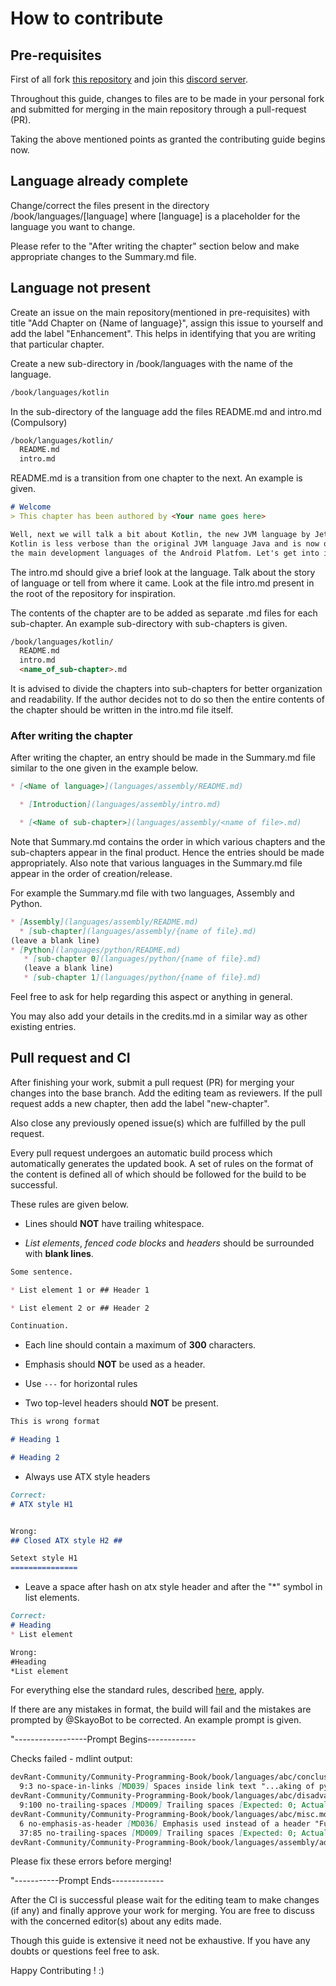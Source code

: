 # How to contribute

## Pre-requisites

First of all fork [this repository](https://github.com/devRant-Community/Community-Programming-Book/)
and join this [discord server](https://discord.gg/TDut3Fq).

Throughout this guide, changes to files are to be made in your personal fork
and submitted for merging in the main repository through a pull-request (PR).

Taking the above mentioned points as granted the contributing guide begins now.

## Language already complete

Change/correct the files present in the directory /book/languages/[language]
where [language] is a placeholder for the language you want to change.

Please refer to the "After writing the chapter" section below and make
appropriate changes to the Summary.md file.

## Language not present

Create an issue on the main repository(mentioned in pre-requisites) with title
"Add Chapter on {Name of language}", assign this issue to yourself and add the
label "Enhancement". This helps in identifying that you are writing that
particular chapter.

Create a new sub-directory in /book/languages with the name of the language.

``` md
/book/languages/kotlin
```

In the sub-directory of the language add the files README.md and intro.md (Compulsory)

``` md
/book/languages/kotlin/
  README.md
  intro.md
```

README.md is a transition from one chapter to the next. An example is given.

``` md
# Welcome
> This chapter has been authored by <Your name goes here>

Well, next we will talk a bit about Kotlin, the new JVM language by Jetbrains.
Kotlin is less verbose than the original JVM language Java and is now one of
the main development languages of the Android Platfom. Let's get into it.
```

The intro.md should give a brief look at the language. Talk about the story of
language or tell from where it came. Look at the file intro.md present in the
root of the repository for inspiration.

The contents of the chapter are to be added as separate .md files for
each sub-chapter. An example sub-directory with sub-chapters is given.

``` md
/book/languages/kotlin/
  README.md
  intro.md
  <name_of_sub-chapter>.md
```

It is advised to divide the chapters into sub-chapters for better organization and
readability. If the author decides not to do so then the entire
contents of the chapter should be written in the intro.md file itself.

### After writing the chapter

After writing the chapter, an entry should be made in the Summary.md file similar
to the one given in the example below.

```md
* [<Name of language>](languages/assembly/README.md)

  * [Introduction](languages/assembly/intro.md)

  * [<Name of sub-chapter>](languages/assembly/<name of file>.md)
```

Note that Summary.md contains the order in which various chapters and the
sub-chapters appear in the final product. Hence the entries should be made
appropriately. Also note that various languages in the Summary.md file appear
in the order of creation/release.

For example the Summary.md file with two languages, Assembly and Python.

```md
* [Assembly](languages/assembly/README.md)
  * [sub-chapter](languages/assembly/{name of file}.md)
(leave a blank line)
* [Python](languages/python/README.md)
   * [sub-chapter 0](languages/python/{name of file}.md)
   (leave a blank line)
   * [sub-chapter 1](languages/python/{name of file}.md)

```

Feel free to ask for help regarding this aspect or anything in general.

You may also add your details in the credits.md in a similar way as other existing entries.

## Pull request and CI

After finishing your work, submit a pull request (PR) for merging your changes
into the base branch. Add  the editing team as reviewers. If the pull request
adds a new chapter, then add the label "new-chapter".

Also close any previously opened issue(s) which are fulfilled by the
pull request.

Every pull request undergoes an automatic build process which automatically
generates the updated book. A set of rules on the format of the content is
defined all of which should be followed for the build to be successful.

These rules are given below.

* Lines should **NOT** have trailing whitespace.

* *List elements*, *fenced code blocks* and *headers* should be surrounded with **blank lines**.

```md
Some sentence.

* List element 1 or ## Header 1

* List element 2 or ## Header 2

Continuation.
```

* Each line should contain a maximum of **300** characters.

* Emphasis should **NOT** be used as a header.

* Use ``---`` for horizontal rules

* Two top-level headers should **NOT** be present.

```md
This is wrong format

# Heading 1

# Heading 2
```

* Always use ATX style headers

```md
Correct:
# ATX style H1


Wrong:
## Closed ATX style H2 ##

Setext style H1
===============
```

* Leave a space after hash on atx style header and after the "\*" symbol in list elements.

```md
Correct:
# Heading
* List element

Wrong:
#Heading
*List element
```

For everything else the standard rules, described [here](https://github.com/markdownlint/markdownlint/blob/master/docs/RULES.md), apply.

If there are any mistakes in format, the build will fail and the mistakes are
prompted by @SkayoBot to be corrected. An example prompt is given.

"------------------Prompt Begins------------

Checks failed - mdlint output:

```md
devRant-Community/Community-Programming-Book/book/languages/abc/conclusion.md
  9:3 no-space-in-links [MD039] Spaces inside link text "...aking of python-An interview ]"
devRant-Community/Community-Programming-Book/book/languages/abc/disadvantages.md
  9:100 no-trailing-spaces [MD009] Trailing spaces [Expected: 0; Actual: 3]
devRant-Community/Community-Programming-Book/book/languages/abc/misc.md
  6 no-emphasis-as-header [MD036] Emphasis used instead of a header "Function to convert given temp..."
  37:85 no-trailing-spaces [MD009] Trailing spaces [Expected: 0; Actual: 2]
devRant-Community/Community-Programming-Book/book/languages/assembly/advantages.md
```

Please fix these errors before merging!

"-----------Prompt Ends-------------

After the CI is successful please wait for the editing team to make changes
(if any) and finally approve your work for merging. You are free to discuss
with the concerned editor(s) about any edits made.

Though this guide is extensive it need not be exhaustive. If you have any
doubts or questions feel free to ask.

Happy Contributing ! :)
